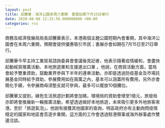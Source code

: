 ```yaml
---
layout: post
title: 邱騰華：海洋公園本周六重開　書展如期下月15日舉行
date: 2020-06-08 12:25:58.000000000 +08:00
categories: rss
---
```


商務及經濟發展局局長邱騰華表示，本港兩個主題公園短期內會重開，其中海洋公園會在本周六重開，預期會提供優惠吸引市民；書展亦會如期在7月15日至21日舉行。

邱騰華今早主持工業貿易諮詢委員會會議後見記者，他表示隨著疫情緩和，會盡快起動經貿推廣活動、本地旅遊業和支援進出口業 。他說，在商貿活動方面，當局會給予雙重資助，鼓勵業界參與下半年的連串活動，亦即是透過防疫基金及市場託展基金同時給予資助，參展費用如在兩萬之內，基本可以涵蓋所有費用，另外亦會簡化手續，令參展商毋須墊支就可參與，最多可以擺放10個攤位。

邱騰華又提到，綠色生活旅遊計劃將會加碼，環境局的資助會增至1億元，旅發局亦即將會推展新一輪推廣活動，希望透過做好本地旅遊，未來吸引更多外地旅客來港。至於「旅遊氣泡」，他說有接獲其他國家的查詢，特區政府亦有主動詢問疫情穩定的國家和地區會否逐步重開，這方面的工作會透過駐港領事或海外辦事處作雙邊洽談。
